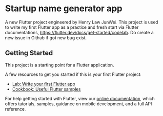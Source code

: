 # Startup name generator app

A new Flutter project engineered by Henry Law JunWei. This project is used to write my first Flutter app as a practice and fresh start via Flutter documentations, https://flutter.dev/docs/get-started/codelab. Do create a new issue in Github if got new bug exist.

## Getting Started

This project is a starting point for a Flutter application.

A few resources to get you started if this is your first Flutter project:

- [Lab: Write your first Flutter app](https://flutter.dev/docs/get-started/codelab)
- [Cookbook: Useful Flutter samples](https://flutter.dev/docs/cookbook)

For help getting started with Flutter, view our
[online documentation](https://flutter.dev/docs), which offers tutorials,
samples, guidance on mobile development, and a full API reference.
